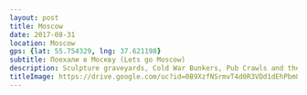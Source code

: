 ```yaml
---
layout: post
title: Moscow
date: 2017-08-31
location: Moscow
gps: {lat: 55.754329, lng: 37.621198}
subtitle: Поехали в Москву (Lets go Moscow)
description: Sculpture graveyards, Cold War Bunkers, Pub Crawls and the Kremlin!
titleImage: https://drive.google.com/uc?id=0B9XzfNSrmvT4d0R3VDd1dEhPbm8
---
```


